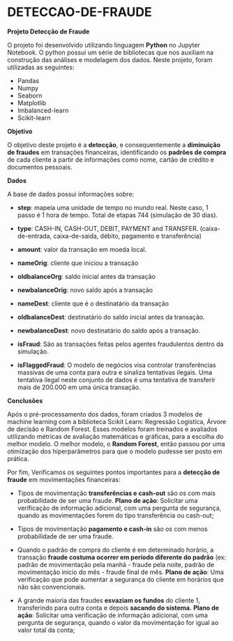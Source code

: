 # DETECCAO-DE-FRAUDE

**Projeto Detecção de Fraude**

O projeto foi desenvolvido utilizando linguagem **Python** no Jupyter Notebook. O python possui um série de bibliotecas que nos auxiliam na construção das análises e modelagem dos dados. Neste projeto, foram utilizadas as seguintes:

   - Pandas
   - Numpy
   - Seaborn
   - Matplotlib
   - Imbalanced-learn
   - Scikit-learn

**Objetivo**

O objetivo deste projeto é a **detecção**, e consequentemente a **diminuição de fraudes** em transações financeiras, identificando os **padrões de compra** de cada cliente a partir de informações como nome, cartão de crédito e documentos pessoais.

**Dados**

A base de dados possui informações sobre:

   - **step**: mapeia uma unidade de tempo no mundo real. Neste caso, 1 passo é 1 hora de tempo. Total de etapas 744 (simulação de 30 dias).

   - **type**: CASH-IN, CASH-OUT, DEBIT, PAYMENT and TRANSFER. 
(caixa-de-entrada, caixa-de-saida, débito, pagamento e transferência)

   - **amount**: valor da transação em moeda local.

   - **nameOrig**: cliente que iniciou a transação

   - **oldbalanceOrg**: saldo inicial antes da transação
   
   - **newbalanceOrig**: novo saldo após a transação

   - **nameDest**: cliente que é o destinatário da transação

   - **oldbalanceDest**: destinatário do saldo inicial antes da transação. 

   - **newbalanceDest**: novo destinatário do saldo após a transação. 

   - **isFraud**: São as transações feitas pelos agentes fraudulentos dentro da simulação. 

   - **isFlaggedFraud**: O modelo de negócios visa controlar transferências massivas de uma conta para outra e sinaliza tentativas ilegais. Uma tentativa ilegal neste conjunto de dados é uma tentativa de transferir mais de 200.000 em uma única transação.


**Conclusões**


Após o pré-processamento dos dados, foram criados 3 modelos de machine learning com a biblioteca Scikit Learn: Regressão Logística, Árvore de decisão e Random Forest. Esses modelos foram treinados e avaliados utilizando métricas de avaliação matemáticas e gráficas, para a escolha do melhor modelo. O melhor modelo, o **Random Forest**, então passou por uma otimização dos hiperparâmetros para que o modelo pudesse ser posto em prática.

Por fim, Verificamos os seguintes pontos importantes para a **detecção de fraude** em movimentações financeiras:


   - Tipos de movimentação **transferências e cash-out** são os com mais probabilidade de ser uma fraude. **Plano de ação**: Solicitar uma verificação de informação adicional, com uma pergunta de segurança, quando as movimentações forem do tipo transferência ou cash-out;
   
 
   - Tipos de movimentação **pagamento e cash-in** são os com menos probabilidade de ser uma fraude. 
   
   
   - Quando o padrão de compra do cliente é em determinado horário, a transação **fraude costuma ocorrer em período diferente do padrão** (ex: padrão de movimentação pela manhã - fraude pela noite, padrão de movimentação início do mês - fraude final de mês. **Plano de ação**: Uma verificação que pode aumentar a segurança do cliente em horários que não são convencionais.
   
   
   - A grande maioria das fraudes **esvaziam os fundos** do cliente 1, transferindo para outra conta e depois **sacando do sistema.** **Plano de ação**: Solicitar uma verificação de informação adicional, com uma pergunta de segurança, quando o valor da movimentação for igual ao valor total da conta;
   

